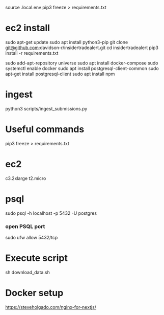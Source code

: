 
source .local.env
pip3 freeze > requirements.txt

# ec2 install


sudo apt-get update
sudo apt install python3-pip
git clone git@github.com:davidson-r/insidertradealert.git
cd insidertradealert
pip3 install -r requirements.txt

sudo add-apt-repository universe
sudo apt install docker-compose
sudo systemctl enable docker
sudo apt install postgresql-client-common
sudo apt-get install postgresql-client
sudo apt install npm


# ingest

python3 scripts/ingest_submissions.py

# Useful commands

pip3 freeze > requirements.txt


# ec2
c3.2xlarge
t2.micro


# psql
sudo psql -h localhost -p 5432 -U postgres

### open PSQL port
sudo ufw allow 5432/tcp


# Execute script
sh download_data.sh

# Docker setup
https://steveholgado.com/nginx-for-nextjs/



